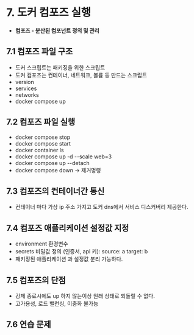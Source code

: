 # 7. 도커 컴포즈 실행
 - **컴포즈 - 분산된 컴포넌트 정의 및 관리**
   
## 7.1 컴포즈 파일 구조
  - 도커 스크립트는 패키징을 위한 스크립트
  - 도커 컴포즈는 컨테이너, 네트워크, 볼륨 등 만드는 스크립트
  - version
  - services
  - networks
  - docker compose up
 
## 7.2 컴포즈 파일 실행
  - docker compose stop
  - docker compose start
  - docker container ls
  - docker compose up -d --scale web=3
  - docker compose up --detach
  - docker compose down -> 제거명령

    
## 7.3 컴포즈의 컨테이너간 통신
  - 컨테이너 마다 가상 ip 주소 가지고 도커 dns에서 서비스 디스커버리 제공한다.
        
## 7.4 컴포즈 애플리케이션 설정값 지정
  - environment 환경변수
  - secrets 비밀값 정의 (인증서, api 키): source: a target: b
  - 패키징된 애플리케이션 과 설정값 분리 가능하다.
    
    
## 7.5 컴포즈의 단점
  - 강제 종료시에도 up 하지 않는이상 원래 상태로 되돌릴 수 없다.
  - 고가용성, 로드 밸런싱, 이중화 불가능

## 7.6 연습 문제
